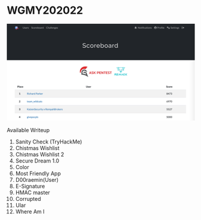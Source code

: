 # WGMY202022

![Rank](https://github.com/kaizensecurity/WGMY2022/blob/master/rank.png)

Available Writeup
1.  Sanity Check (TryHackMe)
2.  Chistmas Wishlist
3.  Chistmas Wishlist 2
4.  Secure Dream 1.0
5.	Color
6.	Most Friendly App
7.	D00raemin(User)
8.	E-Signature
9.	HMAC master
10.	Corrupted
11.	Ular
12.	Where Am I